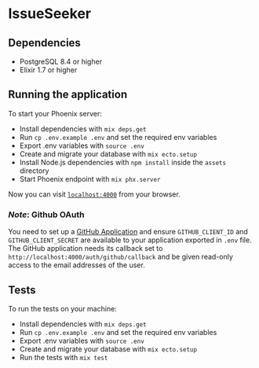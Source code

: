 # IssueSeeker

## Dependencies

* PostgreSQL 8.4 or higher
* Elixir 1.7 or higher

## Running the application

To start your Phoenix server:

  * Install dependencies with `mix deps.get`
  * Run `cp .env.example .env` and set the required env variables
  * Export .env variables with `source .env`
  * Create and migrate your database with `mix ecto.setup`
  * Install Node.js dependencies with `npm install` inside the `assets` directory
  * Start Phoenix endpoint with `mix phx.server`

Now you can visit [`localhost:4000`](http://localhost:4000) from your browser.

### _Note_: Github OAuth

You need to set up a [GitHub Application](https://developer.github.com/) and ensure `GITHUB_CLIENT_ID` and `GITHUB_CLIENT_SECRET` are available to your application exported in `.env` file. The GitHub application needs its callback set to `http://localhost:4000/auth/github/callback` and be given read-only access to the email addresses of the user.

## Tests

To run the tests on your machine:

  * Install dependencies with `mix deps.get`
  * Run `cp .env.example .env` and set the required env variables
  * Export .env variables with `source .env`
  * Create and migrate your database with `mix ecto.setup`
  * Run the tests with `mix test`
